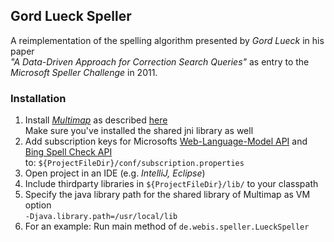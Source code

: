 ## Gord Lueck Speller

A reimplementation of the spelling algorithm presented by _Gord Lueck_ in his paper   
_"A Data-Driven Approach for Correction Search Queries"_ as entry to the   
_Microsoft Speller Challenge_ in 2011.
### Installation
1. Install [_Multimap_](http://multimap.io/) as described [here](http://multimap.io/installation-linux/)  
 Make sure you've installed the shared jni library as well
2. Add subscription keys for Microsofts [Web-Language-Model API](https://azure.microsoft.com/en-us/services/cognitive-services/web-language-model/)
 and [Bing Spell Check API](https://azure.microsoft.com/en-us/services/cognitive-services/spell-check/)  
to: <code>${ProjectFileDir}/conf/subscription.properties </code>
3. Open project in an IDE (e.g. _IntelliJ, Eclipse_)
4. Include thirdparty libraries in <code>${ProjectFileDir}/lib/</code> to your classpath
5. Specify the java library path for the shared library of Multimap as VM option  
 <code>-Djava.library.path=/usr/local/lib</code>
6. For an example: Run main method of <code>de.webis.speller.LueckSpeller</code>